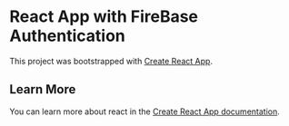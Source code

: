 # React App with FireBase Authentication

This project was bootstrapped with [Create React App](https://github.com/facebook/create-react-app).

## Learn More

You can learn more about react in the [Create React App documentation](https://facebook.github.io/create-react-app/docs/getting-started).

